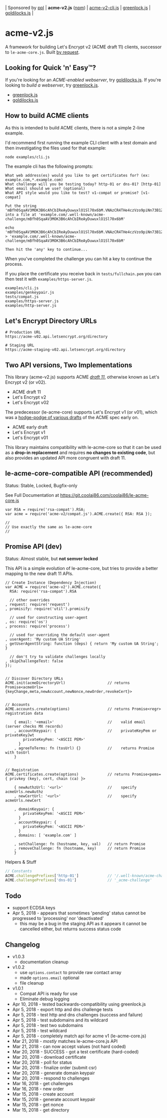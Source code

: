 | Sponsored by [ppl](https://ppl.family)
| **acme-v2.js** ([npm](https://www.npmjs.com/package/acme-v2))
| [acme-v2-cli.js](https://git.coolaj86.com/coolaj86/acme-v2-cli.js)
| [greenlock.js](https://git.coolaj86.com/coolaj86/greenlock.js)
| [goldilocks.js](https://git.coolaj86.com/coolaj86/goldilocks.js)
|

acme-v2.js
==========

A framework for building Let's Encrypt v2 (ACME draft 11) clients, successor to `le-acme-core.js`.
Built [by request](https://git.coolaj86.com/coolaj86/greenlock.js/issues/5#issuecomment-8).

## Looking for Quick 'n' Easy&trade;?

If you're looking for an *ACME-enabled webserver*, try [goldilocks.js](https://git.coolaj86.com/coolaj86/goldilocks.js).
If you're looking to *build a webserver*, try [greenlock.js](https://git.coolaj86.com/coolaj86/greenlock.js).

* [greenlock.js](https://git.coolaj86.com/coolaj86/greenlock.js)
* [goldilocks.js](https://git.coolaj86.com/coolaj86/goldilocks.js)

## How to build ACME clients

As this is intended to build ACME clients, there is not a simple 2-line example.

I'd recommend first running the example CLI client with a test domain and then investigating the files used for that example:

```bash
node examples/cli.js
```

The example cli has the following prompts:

```
What web address(es) would you like to get certificates for? (ex: example.com,*.example.com)
What challenge will you be testing today? http-01 or dns-01? [http-01]
What email should we use? (optional)
What API style would you like to test? v1-compat or promise? [v1-compat]

Put the string 'mBfh0SqaAV3MOK3B6cAhCbIReAyDuwuxlO1Sl70x6bM.VNAzCR4THe4czVzo9piNn73B1ZXRLaB2CESwJfKkvRM' into a file at 'example.com/.well-known/acme-challenge/mBfh0SqaAV3MOK3B6cAhCbIReAyDuwuxlO1Sl70x6bM'

echo 'mBfh0SqaAV3MOK3B6cAhCbIReAyDuwuxlO1Sl70x6bM.VNAzCR4THe4czVzo9piNn73B1ZXRLaB2CESwJfKkvRM' > 'example.com/.well-known/acme-challenge/mBfh0SqaAV3MOK3B6cAhCbIReAyDuwuxlO1Sl70x6bM'

Then hit the 'any' key to continue...
```

When you've completed the challenge you can hit a key to continue the process.

If you place the certificate you receive back in `tests/fullchain.pem`
you can then test it with `examples/https-server.js`.

```
examples/cli.js
examples/genkeypair.js
tests/compat.js
examples/https-server.js
examples/http-server.js
```

## Let's Encrypt Directory URLs

```
# Production URL
https://acme-v02.api.letsencrypt.org/directory
```

```
# Staging URL
https://acme-staging-v02.api.letsencrypt.org/directory
```

## Two API versions, Two Implementations

This library (acme-v2.js) supports ACME [*draft 11*](https://tools.ietf.org/html/draft-ietf-acme-acme-11),
otherwise known as Let's Encrypt v2 (or v02).

  * ACME draft 11
  * Let's Encrypt v2
  * Let's Encrypt v02

The predecessor (le-acme-core) supports Let's Encrypt v1 (or v01), which was a
[hodge-podge of various drafts](https://github.com/letsencrypt/boulder/blob/master/docs/acme-divergences.md)
of the ACME spec early on.

  * ACME early draft
  * Let's Encrypt v1
  * Let's Encrypt v01

This library maintains compatibility with le-acme-core so that it can be used as a **drop-in replacement**
and requires **no changes to existing code**,
but also provides an updated API more congruent with draft 11.

## le-acme-core-compatible API (recommended)

Status: Stable, Locked, Bugfix-only

See Full Documentation at <https://git.coolaj86.com/coolaj86/le-acme-core.js>

```
var RSA = require('rsa-compat').RSA;
var acme = require('acme-v2/compat.js').ACME.create({ RSA: RSA });

//
// Use exactly the same as le-acme-core
//
```

## Promise API (dev)

Status: Almost stable, but **not semver locked**

This API is a simple evolution of le-acme-core,
but tries to provide a better mapping to the new draft 11 APIs.

```
// Create Instance (Dependency Injection)
var ACME = require('acme-v2').ACME.create({
  RSA: require('rsa-compat').RSA

  // other overrides
, request: require('request')
, promisify: require('util').promisify

  // used for constructing user-agent
, os: require('os')
, process: require('process')

  // used for overriding the default user-agent
, userAgent: 'My custom UA String'
, getUserAgentString: function (deps) { return 'My custom UA String'; }

  // don't try to validate challenges locally
, skipChallengeTest: false
});


// Discover Directory URLs
ACME.init(acmeDirectoryUrl)                   // returns Promise<acmeUrls={keyChange,meta,newAccount,newNonce,newOrder,revokeCert}>


// Accounts
ACME.accounts.create(options)                 // returns Promise<regr> registration data

    { email: '<email>'                        //    valid email (server checks MX records)
    , accountKeypair: {                       //    privateKeyPem or privateKeyJwt
        privateKeyPem: '<ASCII PEM>'
      }
    , agreeToTerms: fn (tosUrl) {}            //    returns Promise with tosUrl
    }


// Registration
ACME.certificates.create(options)             // returns Promise<pems={ privkey (key), cert, chain (ca) }>

    { newAuthzUrl: '<url>'                    //    specify acmeUrls.newAuthz
    , newCertUrl: '<url>'                     //    specify acmeUrls.newCert

    , domainKeypair: {
        privateKeyPem: '<ASCII PEM>'
      }
    , accountKeypair: {
        privateKeyPem: '<ASCII PEM>'
      }
    , domains: [ 'example.com' ]

    , setChallenge: fn (hostname, key, val)   // return Promise
    , removeChallenge: fn (hostname, key)     // return Promise
    }
```

Helpers & Stuff

```javascript
// Constants
ACME.challengePrefixes['http-01']             // '/.well-known/acme-challenge'
ACME.challengePrefixes['dns-01']              // '_acme-challenge'
```

Todo
----

* support ECDSA keys
* Apr  5, 2018 - appears that sometimes 'pending' status cannot be progressed to 'processing' nor 'deactivated'
  * this may be a bug in the staging API as it appears it cannot be cancelled either, but returns success status code

Changelog
---------

* v1.0.3
  * documentation cleanup
* v1.0.2
  * use `options.contact` to provide raw contact array
  * made `options.email` optional
  * file cleanup
* v1.0.1
  * Compat API is ready for use
  * Eliminate debug logging
* Apr 10, 2018 - tested backwards-compatibility using greenlock.js
* Apr  5, 2018 - export http and dns challenge tests
* Apr  5, 2018 - test http and dns challenges (success and failure)
* Apr  5, 2018 - test subdomains and its wildcard
* Apr  5, 2018 - test two subdomains
* Apr  5, 2018 - test wildcard
* Apr  5, 2018 - completely match api for acme v1 (le-acme-core.js)
* Mar 21, 2018 - *mostly* matches le-acme-core.js API
* Mar 21, 2018 - can now accept values (not hard coded)
* Mar 20, 2018 - SUCCESS - got a test certificate (hard-coded)
* Mar 20, 2018 - download certificate
* Mar 20, 2018 - poll for status
* Mar 20, 2018 - finalize order (submit csr)
* Mar 20, 2018 - generate domain keypair
* Mar 20, 2018 - respond to challenges
* Mar 16, 2018 - get challenges
* Mar 16, 2018 - new order
* Mar 15, 2018 - create account
* Mar 15, 2018 - generate account keypair
* Mar 15, 2018 - get nonce
* Mar 15, 2018 - get directory
